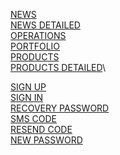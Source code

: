 [NEWS](https://pureweb-creator.github.io/Goodwill-Capital/news.html)\
[NEWS DETAILED](https://pureweb-creator.github.io/Goodwill-Capital/article.html)\
[OPERATIONS](https://pureweb-creator.github.io/Goodwill-Capital/operations.html)\
[PORTFOLIO](https://pureweb-creator.github.io/Goodwill-Capital/portfolio.html)\
[PRODUCTS](https://pureweb-creator.github.io/Goodwill-Capital/products.html)\
[PRODUCTS DETAILED](https://pureweb-creator.github.io/Goodwill-Capital/products-single.html)\

[SIGN UP](https://pureweb-creator.github.io/Goodwill-Capital/sign-up.html)\
[SIGN IN](https://pureweb-creator.github.io/Goodwill-Capital/sign-in.html)\
[RECOVERY PASSWORD](https://pureweb-creator.github.io/Goodwill-Capital/recovery.html)\
[SMS CODE](https://pureweb-creator.github.io/Goodwill-Capital/smscode.html)\
[RESEND CODE](https://pureweb-creator.github.io/Goodwill-Capital/resend-code.html)\
[NEW PASSWORD](https://pureweb-creator.github.io/Goodwill-Capital/new-password.html)
